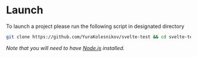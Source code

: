 # Launch

To launch a project please run the following script in designated directory

```bash
git clone https://github.com/YuraKolesnikov/svelte-test && cd svelte-test && yarn && yarn dev
```

*Note that you will need to have [Node.js](https://nodejs.org) installed.*
